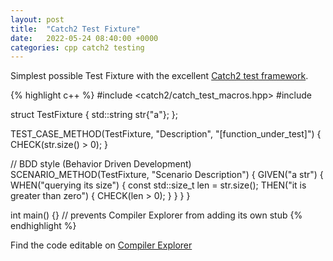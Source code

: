 ```yaml
---
layout: post
title:  "Catch2 Test Fixture"
date:   2022-05-24 08:40:00 +0000
categories: cpp catch2 testing
---
```


Simplest possible Test Fixture with the excellent [Catch2 test framework](https://github.com/catchorg/Catch2).

{% highlight c++ %}
#include <catch2/catch_test_macros.hpp>
#include <string>

struct TestFixture {
    std::string str{"a"};
};

TEST_CASE_METHOD(TestFixture, "Description", "[function_under_test]") {
    CHECK(str.size() > 0);
}

// BDD style (Behavior Driven Development)
SCENARIO_METHOD(TestFixture, "Scenario Description") {
    GIVEN("a str") {
        WHEN("querying its size") {
            const std::size_t len = str.size();
            THEN("it is greater than zero") {
                CHECK(len > 0);
            }
        }
    }
}

int main() {} // prevents Compiler Explorer from adding its own stub
{% endhighlight %}

Find the code editable on [Compiler Explorer](https://godbolt.org/z/4T1WoEe1o)
